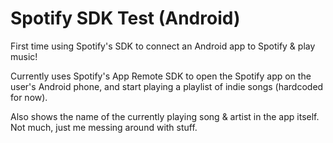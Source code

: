 # Spotify SDK Test (Android)
First time using Spotify's SDK to connect an Android app to Spotify & play music!

Currently uses Spotify's App Remote SDK to open the Spotify app on the user's Android phone, and start playing a playlist of indie songs (hardcoded for now).

Also shows the name of the currently playing song & artist in the app itself. Not much, just me messing around with stuff.
